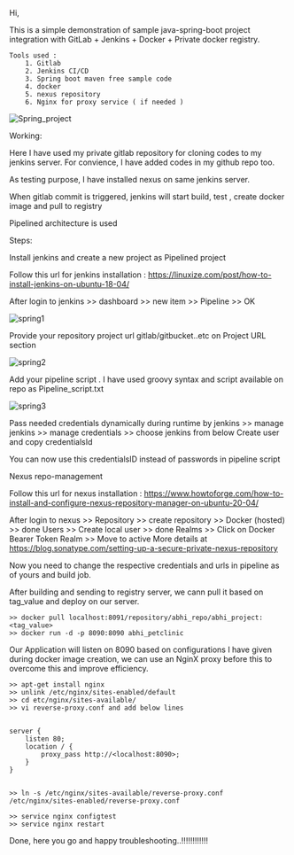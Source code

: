 Hi,

This is a simple demonstration of sample java-spring-boot project integration with GitLab + Jenkins + Docker + Private docker registry.  
```
Tools used : 
    1. Gitlab
    2. Jenkins CI/CD
    3. Spring boot maven free sample code
    4. docker
    5. nexus repository
    6. Nginx for proxy service ( if needed )
```
    
   ![Spring_project](https://user-images.githubusercontent.com/50264439/131611090-ddd81f43-9d10-4621-89a2-4db3ed0d0705.jpeg)

    
Working:

Here I have used my private gitlab repository for cloning codes to my jenkins server. For convience, I have added codes in my github repo too.

As testing purpose, I have installed nexus on same jenkins server.

When gitlab commit is triggered, jenkins will start build, test , create docker image and pull to registry

Pipelined architecture is used

Steps:

Install jenkins and create a new project as Pipelined project

Follow this url for jenkins installation : https://linuxize.com/post/how-to-install-jenkins-on-ubuntu-18-04/

After login to jenkins >> dashboard >> new item >> Pipeline >> OK

![spring1](https://user-images.githubusercontent.com/50264439/131609336-725337ee-f7e7-468f-a7de-e5dce97c694f.png)


Provide your repository project url gitlab/gitbucket..etc on Project URL section

![spring2](https://user-images.githubusercontent.com/50264439/131610683-3663ae44-3e14-4adb-a612-aeee937041aa.png)



Add your pipeline script . I have used groovy syntax and script available on repo as Pipeline_script.txt

![spring3](https://user-images.githubusercontent.com/50264439/131610670-d7c31b1a-2dde-4afc-8db3-e301d1eafd1d.png)



Pass needed credentials dynamically during runtime by jenkins >> manage jenkins >> manage credentials >> choose jenkins from below
Create user and copy credentialsId

You can now use this credentialsID instead of passwords in pipeline script

Nexus repo-management

Follow this url for nexus  installation : https://www.howtoforge.com/how-to-install-and-configure-nexus-repository-manager-on-ubuntu-20-04/

After login to nexus >> Repository >> create repository >> Docker (hosted) >> done
Users >> Create local user >> done
Realms >> Click on Docker Bearer Token Realm >> Move to active
More details at https://blog.sonatype.com/setting-up-a-secure-private-nexus-repository


Now you need to change the respective credentials and urls in pipeline as of yours and build job.

After building and sending to registry server, we cann pull it based on tag_value and deploy on our server. 
```
>> docker pull localhost:8091/repository/abhi_repo/abhi_project:<tag_value>
>> docker run -d -p 8090:8090 abhi_petclinic
```
Our Application will listen on 8090 based on configurations I have given during docker image creation, we can use an NginX proxy before this to overcome this and improve efficiency.

```
>> apt-get install nginx
>> unlink /etc/nginx/sites-enabled/default
>> cd etc/nginx/sites-available/
>> vi reverse-proxy.conf and add below lines


server {
    listen 80;
    location / {
        proxy_pass http://<localhost:8090>;
    }
}


>> ln -s /etc/nginx/sites-available/reverse-proxy.conf /etc/nginx/sites-enabled/reverse-proxy.conf

>> service nginx configtest
>> service nginx restart

```

Done, here you go and happy troubleshooting..!!!!!!!!!!!!
